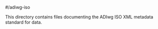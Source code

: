 #/adiwg-iso

This directory contains files documenting the ADIwg ISO XML metadata standard for data.